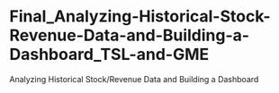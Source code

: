 # Final_Analyzing-Historical-Stock-Revenue-Data-and-Building-a-Dashboard_TSL-and-GME
Analyzing Historical Stock/Revenue Data and Building a Dashboard
